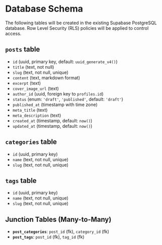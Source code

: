 # Database Schema

The following tables will be created in the existing Supabase PostgreSQL database. Row Level Security (RLS) policies will be applied to control access.

## `posts` table
* `id` (uuid, primary key, default: `uuid_generate_v4()`)
* `title` (text, not null)
* `slug` (text, not null, unique)
* `content` (text, markdown format)
* `excerpt` (text)
* `cover_image_url` (text)
* `author_id` (uuid, foreign key to `profiles.id`)
* `status` (enum: `'draft'`, `'published'`, default: `'draft'`)
* `published_at` (timestamp with time zone)
* `meta_title` (text)
* `meta_description` (text)
* `created_at` (timestamp, default: `now()`)
* `updated_at` (timestamp, default: `now()`)

## `categories` table
* `id` (uuid, primary key)
* `name` (text, not null, unique)
* `slug` (text, not null, unique)

## `tags` table
* `id` (uuid, primary key)
* `name` (text, not null, unique)
* `slug` (text, not null, unique)

## Junction Tables (Many-to-Many)
* **`post_categories`**: `post_id` (fk), `category_id` (fk)
* **`post_tags`**: `post_id` (fk), `tag_id` (fk)